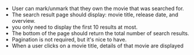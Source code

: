 - User can mark/unmark that they own the movie that was searched for.
- The search result page should display: movie title, release date, and overview. 
- you only need to display the first 10 results at most.
- The bottom of the page should return the total number of search results.
- Pagination is not required, but it's nice to have.
- When a user clicks on a movie title, details of that movie are displayed

